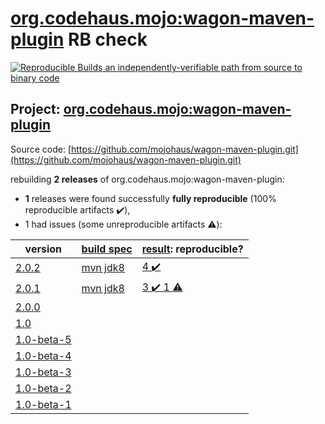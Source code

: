 [org.codehaus.mojo:wagon-maven-plugin](https://search.maven.org/artifact/org.codehaus.mojo/wagon-maven-plugin/) RB check
=======

[![Reproducible Builds](https://reproducible-builds.org/images/logos/rb.svg) an independently-verifiable path from source to binary code](https://reproducible-builds.org/)

## Project: [org.codehaus.mojo:wagon-maven-plugin](https://search.maven.org/artifact/org.codehaus.mojo/wagon-maven-plugin/)

Source code: [https://github.com/mojohaus/wagon-maven-plugin.git](https://github.com/mojohaus/wagon-maven-plugin.git)

rebuilding **2 releases** of org.codehaus.mojo:wagon-maven-plugin:
- **1** releases were found successfully **fully reproducible** (100% reproducible artifacts :heavy_check_mark:),
- 1 had issues (some unreproducible artifacts :warning:):

| version | [build spec](BUILDSPEC.md) | [result](https://reproducible-builds.org/docs/jvm/): reproducible? |
| -- | --------- | ------ |
| [2.0.2](https://search.maven.org/artifact/org.codehaus.mojo/wagon-maven-plugin/2.0.2/pom) | [mvn jdk8](wagon-maven-plugin-2.0.2.buildspec) | [4 :heavy_check_mark: ](wagon-maven-plugin-2.0.2.buildcompare) |
| [2.0.1](https://search.maven.org/artifact/org.codehaus.mojo/wagon-maven-plugin/2.0.1/pom) | [mvn jdk8](wagon-maven-plugin-2.0.1.buildspec) | [3 :heavy_check_mark:  1 :warning:](wagon-maven-plugin-2.0.1.buildcompare) |
| [2.0.0](https://search.maven.org/artifact/org.codehaus.mojo/wagon-maven-plugin/2.0.0/pom) | | |
| [1.0](https://search.maven.org/artifact/org.codehaus.mojo/wagon-maven-plugin/1.0/pom) | | |
| [1.0-beta-5](https://search.maven.org/artifact/org.codehaus.mojo/wagon-maven-plugin/1.0-beta-5/pom) | | |
| [1.0-beta-4](https://search.maven.org/artifact/org.codehaus.mojo/wagon-maven-plugin/1.0-beta-4/pom) | | |
| [1.0-beta-3](https://search.maven.org/artifact/org.codehaus.mojo/wagon-maven-plugin/1.0-beta-3/pom) | | |
| [1.0-beta-2](https://search.maven.org/artifact/org.codehaus.mojo/wagon-maven-plugin/1.0-beta-2/pom) | | |
| [1.0-beta-1](https://search.maven.org/artifact/org.codehaus.mojo/wagon-maven-plugin/1.0-beta-1/pom) | | |
